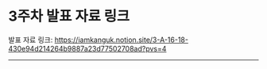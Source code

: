 # 3주차 발표 자료 링크

발표 자료 링크: https://iamkanguk.notion.site/3-A-16-18-430e94d214264b9887a23d77502708ad?pvs=4

---
